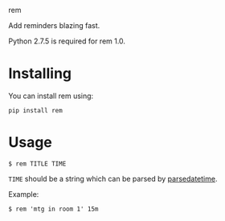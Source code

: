 rem

Add reminders blazing fast.

Python 2.7.5 is required for rem 1.0.

# Installing

You can install rem using:

    pip install rem

# Usage

    $ rem TITLE TIME

`TIME` should be a string which can be parsed by [parsedatetime](https://github.com/bear/parsedatetime).

Example:

    $ rem 'mtg in room 1' 15m

